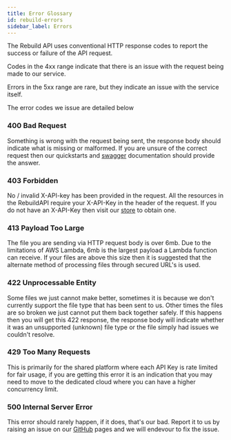 ```yaml
---
title: Error Glossary
id: rebuild-errors
sidebar_label: Errors
---
```


The Rebuild API uses conventional HTTP response codes to report the success or failure of the API request.

Codes in the 4xx range indicate that there is an issue with the request being made to our service. 

Errors in the 5xx range are rare, but they indicate an issue with the service itself.

The error codes we issue are detailed below

### 400 Bad Request
Something is wrong with the request being sent, the response body should indicate what is missing or malformed. If you are unsure of the correct request then our quickstarts and [swagger](https://filetrust.github.io/cloudsdk-aws-rebuild-api/#/) documentation should provide the answer.

### 403 Forbidden
No / invalid X-API-key has been provided in the request. All the resources in the RebuildAPI require your X-API-Key in the header of the request. If you do not have an X-API-Key then visit our [store](https://glasswall-store.com/) to obtain one.

### 413 Payload Too Large
The file you are sending via HTTP request body is over 6mb. Due to the limitations of AWS Lambda, 6mb is the largest payload a Lambda function can receive. If your files are above this size then it is suggested that the alternate method of processing files through secured URL's is used.

### 422 Unprocessable Entity
Some files we just cannot make better, sometimes it is because we don't currently support the file type that has been sent to us. Other times the files are so broken we just cannot put them back together safely. If this happens then you will get this 422 response, the response body will indicate whether it was an unsupported (unknown) file type or the file simply had issues we couldn't resolve.

### 429 Too Many Requests
This is primarily for the shared platform where each API Key is rate limited for fair usage, if you are getting this error it is an indication that you may need to move to the dedicated cloud where you can have a higher concurrency limit.

### 500 Internal Server Error
This error should rarely happen, if it does, that's our bad. Report it to us by raising an issue on our [GitHub](https://github.com/filetrust) pages and we will endevour to fix the issue.